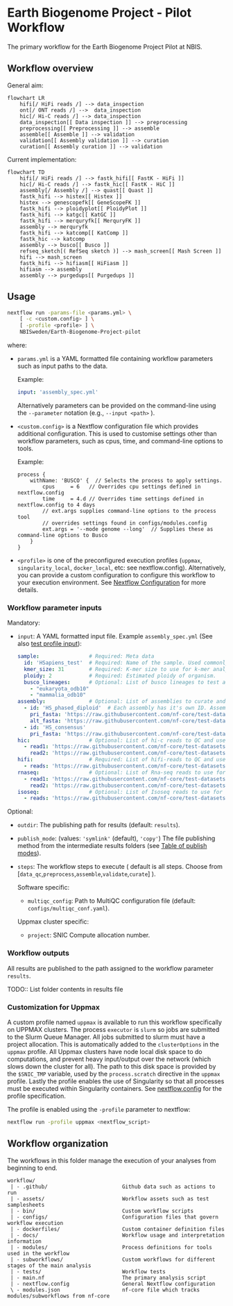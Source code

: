# Earth Biogenome Project - Pilot Workflow

The primary workflow for the Earth Biogenome Project Pilot at NBIS.

## Workflow overview

General aim:

```mermaid
flowchart LR
    hifi[/ HiFi reads /] --> data_inspection
    ont[/ ONT reads /] -->  data_inspection
    hic[/ Hi-C reads /] --> data_inspection
    data_inspection[[ Data inspection ]] --> preprocessing
    preprocessing[[ Preprocessing ]] --> assemble
    assemble[[ Assemble ]] --> validation
    validation[[ Assembly validation ]] --> curation
    curation[[ Assembly curation ]] --> validation
```

Current implementation:

```mermaid
flowchart TD
    hifi[/ HiFi reads /] --> fastk_hifi[[ FastK - HiFi ]]
    hic[/ Hi-C reads /] --> fastk_hic[[ FastK - HiC ]]
    assembly[/ Assembly /] --> quast[[ Quast ]]
    fastk_hifi --> histex[[ Histex ]]
    histex --> genescopefk[[ GeneScopeFK ]]
    fastk_hifi --> ploidyplot[[ PloidyPlot ]]
    fastk_hifi --> katgc[[ KatGC ]]
    fastk_hifi --> merquryfk[[ MerquryFK ]]
    assembly --> merquryfk
    fastk_hifi --> katcomp[[ KatComp ]]
    fastk_hic --> katcomp
    assembly --> busco[[ Busco ]]
    refseq_sketch[( RefSeq sketch )] --> mash_screen[[ Mash Screen ]]
    hifi --> mash_screen
    fastk_hifi --> hifiasm[[ HiFiasm ]]
    hifiasm --> assembly
    assembly --> purgedups[[ Purgedups ]]
```

## Usage

```bash
nextflow run -params-file <params.yml> \
    [ -c <custom.config> ] \
    [ -profile <profile> ] \
    NBISweden/Earth-Biogenome-Project-pilot
```

where:
- `params.yml` is a YAML formatted file containing workflow parameters
    such as input paths to the data.

    Example:

    ```yml
    input: 'assembly_spec.yml'
    ```

    Alternatively parameters can be provided on the
    command-line using the `--parameter` notation (e.g., `--input <path>` ).
- `<custom.config>` is a Nextflow configuration file which provides
    additional configuration. This is used to customise settings other than
    workflow parameters, such as cpus, time, and command-line options to tools.

    Example:
    ```nextflow
    process {
        withName: 'BUSCO' {  // Selects the process to apply settings.
            cpus     = 6   // Overrides cpu settings defined in nextflow.config
            time     = 4.d // Overrides time settings defined in nextflow.config to 4 days
            // ext.args supplies command-line options to the process tool
            // overrides settings found in configs/modules.config
            ext.args = '--mode genome --long'  // Supplies these as command-line options to Busco  
        }
    }
    ```
- `<profile>` is one of the preconfigured execution profiles
    (`uppmax`, `singularity_local`, `docker_local`, etc: see nextflow.config). Alternatively,
    you can provide a custom configuration to configure this workflow
    to your execution environment. See [Nextflow Configuration](https://www.nextflow.io/docs/latest/config.html#scope-executor)
    for more details.


### Workflow parameter inputs

Mandatory:

- `input`: A YAML formatted input file.
    Example `assembly_spec.yml` (See also [test profile input](assets/test_hsapiens.yml)):

    ```yml
    sample:                # Required: Meta data
      id: 'HSapiens_test'  # Required: Name of the sample. Used commonly as a prefix.
      kmer_size: 31        # Required: K-mer size to use for k-mer analyses.
      ploidy: 2            # Required: Estimated ploidy of organism.
      busco_lineages:      # Optional: List of busco lineages to test against. default: 'auto'
        - "eukaryota_odb10"
        - "mammalia_odb10"
    assembly:              # Optional: List of assemblies to curate and validate.
      - id: 'HS_phased_diploid'  # Each assembly has it's own ID. Assemblies can be primary and alternate or primary only
        pri_fasta: 'https://raw.githubusercontent.com/nf-core/test-datasets/modules/data/genomics/homo_sapiens/genome/genome.fasta'
        alt_fasta: 'https://raw.githubusercontent.com/nf-core/test-datasets/modules/data/genomics/homo_sapiens/genome/genome2.fasta'
      - id: 'HS_consensus'
        pri_fasta: 'https://raw.githubusercontent.com/nf-core/test-datasets/modules/data/genomics/homo_sapiens/genome/genome2.fasta'
    hic:                   # Optional: List of hi-c reads to QC and use for scaffolding 
      - read1: 'https://raw.githubusercontent.com/nf-core/test-datasets/modules/data/genomics/homo_sapiens/illumina/fastq/test_1.fastq.gz'
        read2: 'https://raw.githubusercontent.com/nf-core/test-datasets/modules/data/genomics/homo_sapiens/illumina/fastq/test_2.fastq.gz'
    hifi:                  # Required: List of hifi-reads to QC and use for assembly/validation
      - reads: 'https://raw.githubusercontent.com/nf-core/test-datasets/modules/data/genomics/homo_sapiens/illumina/bam/test.paired_end.sorted.bam'
    rnaseq:                # Optional: List of Rna-seq reads to use for validation
      - read1: 'https://raw.githubusercontent.com/nf-core/test-datasets/modules/data/genomics/homo_sapiens/illumina/fastq/test_1.fastq.gz'
        read2: 'https://raw.githubusercontent.com/nf-core/test-datasets/modules/data/genomics/homo_sapiens/illumina/fastq/test_2.fastq.gz'
    isoseq:                # Optional: List of Isoseq reads to use for validation
      - reads: 'https://raw.githubusercontent.com/nf-core/test-datasets/modules/data/genomics/homo_sapiens/illumina/bam/test.paired_end.sorted.bam'
    ```


Optional:

- `outdir`: The publishing path for results (default: `results`).
- `publish_mode`: (values: `'symlink'` (default), `'copy'`) The file
publishing method from the intermediate results folders
(see [Table of publish modes](https://www.nextflow.io/docs/latest/process.html#publishdir)).
- `steps`: The workflow steps to execute ( default is all steps. Choose from [`data_qc`,`preprocess`,`assemble`,`validate`,`curate`] ).

    Software specific:
    - `multiqc_config`: Path to MultiQC configuration file (default: `configs/multiqc_conf.yaml`).

    Uppmax cluster specific:
    - `project`: SNIC Compute allocation number.

### Workflow outputs

All results are published to the path assigned to the workflow parameter `results`.

TODO:: List folder contents in results file
### Customization for Uppmax

A custom profile named `uppmax` is available to run this workflow specifically
on UPPMAX clusters. The process `executor` is `slurm` so jobs are
submitted to the Slurm Queue Manager. All jobs submitted to slurm
must have a project allocation. This is automatically added to the `clusterOptions`
in the `uppmax` profile. All Uppmax clusters have node local disk space to do
computations, and prevent heavy input/output over the network (which
slows down the cluster for all).
The path to this disk space is provided by the `$SNIC_TMP` variable, used by
the `process.scratch` directive in the `uppmax` profile. Lastly
the profile enables the use of Singularity so that all processes must be
executed within Singularity containers. See [nextflow.config](nextflow.config)
for the profile specification.

The profile is enabled using the `-profile` parameter to nextflow:
```bash
nextflow run -profile uppmax <nextflow_script>
```

## Workflow organization

The workflows in this folder manage the execution of your analyses
from beginning to end.

```
workflow/
 | - .github/                        Github data such as actions to run
 | - assets/                         Workflow assets such as test samplesheets
 | - bin/                            Custom workflow scripts
 | - configs/                        Configuration files that govern workflow execution
 | - dockerfiles/                    Custom container definition files
 | - docs/                           Workflow usage and interpretation information
 | - modules/                        Process definitions for tools used in the workflow
 | - subworkflows/                   Custom workflows for different stages of the main analysis
 | - tests/                          Workflow tests
 | - main.nf                         The primary analysis script
 | - nextflow.config                 General Nextflow configuration
 \ - modules.json                    nf-core file which tracks modules/subworkflows from nf-core
```

